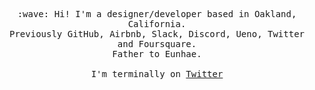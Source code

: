 <p align="center">
  <samp>
    :wave: Hi! I'm a designer/developer based in Oakland, California.
    <br>Previously GitHub, Airbnb, Slack, Discord, Ueno, Twitter and Foursquare.
    <br>Father to Eunhae.
    <br><br>I'm terminally on <a href="https://twitter.com/anthny">Twitter</a>
  </samp>
</p>
